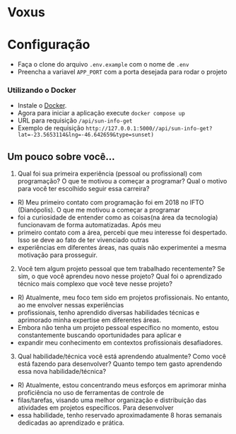 # Voxus

# Configuração
- Faça o clone do arquivo ```.env.example``` com o nome de ```.env```
- Preencha a variavel ```APP_PORT``` com a porta desejada para rodar o projeto

### Utilizando o Docker
- Instale o [Docker](https://www.docker.com/).
- Agora para iniciar a aplicação execute ```docker compose up ```
- URL para requisição ``` /api/sun-info-get ```
- Exemplo de requisição ``` http://127.0.0.1:5000//api/sun-info-get?lat=-23.5653114&lng=-46.642659&type=sunset) ```

  

## Um pouco sobre você...
1) Qual foi sua primeira experiência (pessoal ou profissional) com
programação? O que te motivou a começar a programar? Qual o motivo para
você ter escolhido seguir essa carreira?

- R) Meu primeiro contato com programação foi em 2018 no IFTO (Dianópolis). O que me motivou a começar a programar
- foi a curiosidade de entender como as coisas(na área da tecnologia) funcionavam de forma automatizadas. Após meu
- primeiro contato com a área, percebi que meu interesse foi despertado. Isso se deve ao fato de ter vivenciado outras
- experiências em diferentes áreas, nas quais não experimentei a mesma motivação para prosseguir.


2) Você tem algum projeto pessoal que tem trabalhado recentemente? Se sim,
o que você aprendeu novo nesse projeto? Qual foi o aprendizado técnico mais
complexo que você teve nesse projeto?

- R) Atualmente, meu foco tem sido em projetos profissionais. No entanto, ao me envolver nessas experiências
- profissionais, tenho aprendido diversas habilidades técnicas e aprimorado minha expertise em diferentes áreas.
- Embora não tenha um projeto pessoal específico no momento, estou constantemente buscando oportunidades para aplicar e
- expandir meu conhecimento em contextos profissionais desafiadores.


3) Qual habilidade/técnica você está aprendendo atualmente? Como você está
fazendo para desenvolver? Quanto tempo tem gasto aprendendo essa nova
habilidade/técnica?

- R) 
Atualmente, estou concentrando meus esforços em aprimorar minha proficiência no uso de ferramentas de controle de
- filas/tarefas, visando uma melhor organização e distribuição das atividades em projetos específicos. Para desenvolver
- essa habilidade, tenho reservado aproximadamente 8 horas semanais dedicadas ao aprendizado e prática.
